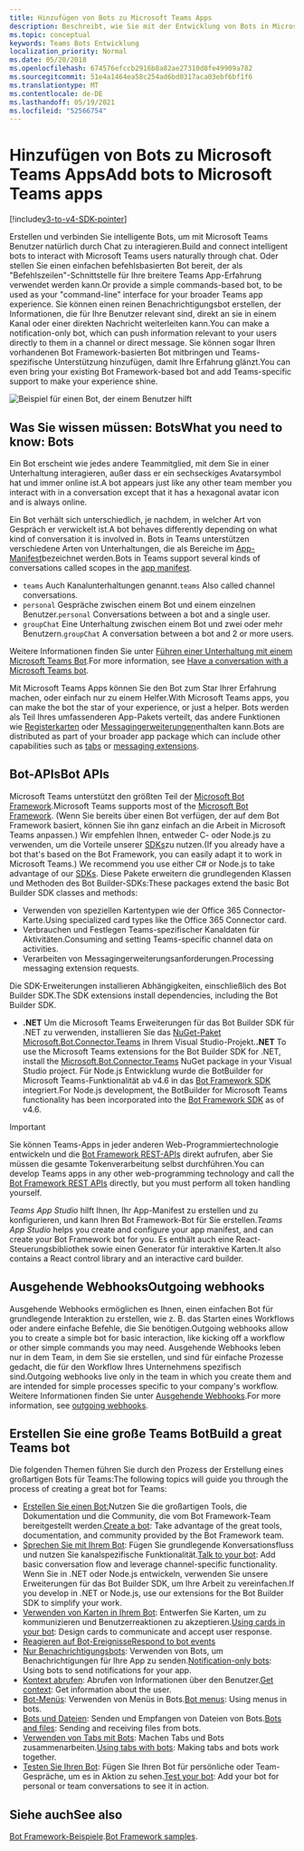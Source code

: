 ```yaml
---
title: Hinzufügen von Bots zu Microsoft Teams Apps
description: Beschreibt, wie Sie mit der Entwicklung von Bots in Microsoft Teams beginnen
ms.topic: conceptual
keywords: Teams Bots Entwicklung
localization_priority: Normal
ms.date: 05/20/2018
ms.openlocfilehash: 674576efccb2916b8a82ae27310d8fe49909a782
ms.sourcegitcommit: 51e4a1464ea58c254ad6bd0317aca03ebf6bf1f6
ms.translationtype: MT
ms.contentlocale: de-DE
ms.lasthandoff: 05/19/2021
ms.locfileid: "52566754"
---
```

# <a name="add-bots-to-microsoft-teams-apps"></a><span data-ttu-id="aeff1-104">Hinzufügen von Bots zu Microsoft Teams Apps</span><span class="sxs-lookup"><span data-stu-id="aeff1-104">Add bots to Microsoft Teams apps</span></span>

[!include[v3-to-v4-SDK-pointer](~/includes/v3-to-v4-pointer-bots.md)]

<span data-ttu-id="aeff1-105">Erstellen und verbinden Sie intelligente Bots, um mit Microsoft Teams Benutzer natürlich durch Chat zu interagieren.</span><span class="sxs-lookup"><span data-stu-id="aeff1-105">Build and connect intelligent bots to interact with Microsoft Teams users naturally through chat.</span></span> <span data-ttu-id="aeff1-106">Oder stellen Sie einen einfachen befehlsbasierten Bot bereit, der als "Befehlszeilen"-Schnittstelle für Ihre breitere Teams App-Erfahrung verwendet werden kann.</span><span class="sxs-lookup"><span data-stu-id="aeff1-106">Or provide a simple commands-based bot, to be used as your "command-line" interface for your broader Teams app experience.</span></span> <span data-ttu-id="aeff1-107">Sie können einen reinen Benachrichtigungsbot erstellen, der Informationen, die für Ihre Benutzer relevant sind, direkt an sie in einem Kanal oder einer direkten Nachricht weiterleiten kann.</span><span class="sxs-lookup"><span data-stu-id="aeff1-107">You can make a notification-only bot, which can push information relevant to your users directly to them in a channel or direct message.</span></span> <span data-ttu-id="aeff1-108">Sie können sogar Ihren vorhandenen Bot Framework-basierten Bot mitbringen und Teams-spezifische Unterstützung hinzufügen, damit Ihre Erfahrung glänzt.</span><span class="sxs-lookup"><span data-stu-id="aeff1-108">You can even bring your existing Bot Framework-based bot and add Teams-specific support to make your experience shine.</span></span>

![Beispiel für einen Bot, der einem Benutzer hilft](~/assets/images/bot_example.png)

## <a name="what-you-need-to-know-bots"></a><span data-ttu-id="aeff1-110">Was Sie wissen müssen: Bots</span><span class="sxs-lookup"><span data-stu-id="aeff1-110">What you need to know: Bots</span></span>

<span data-ttu-id="aeff1-111">Ein Bot erscheint wie jedes andere Teammitglied, mit dem Sie in einer Unterhaltung interagieren, außer dass er ein sechseckiges Avatarsymbol hat und immer online ist.</span><span class="sxs-lookup"><span data-stu-id="aeff1-111">A bot appears just like any other team member you interact with in a conversation except that it has a hexagonal avatar icon and is always online.</span></span>

<span data-ttu-id="aeff1-112">Ein Bot verhält sich unterschiedlich, je nachdem, in welcher Art von Gespräch er verwickelt ist.</span><span class="sxs-lookup"><span data-stu-id="aeff1-112">A bot behaves differently depending on what kind of conversation it is involved in.</span></span> <span data-ttu-id="aeff1-113">Bots in Teams unterstützen verschiedene Arten von Unterhaltungen, die als Bereiche im [App-Manifest](~/resources/schema/manifest-schema.md)bezeichnet werden.</span><span class="sxs-lookup"><span data-stu-id="aeff1-113">Bots in Teams support several kinds of conversations called scopes in the [app manifest](~/resources/schema/manifest-schema.md).</span></span>

* <span data-ttu-id="aeff1-114">`teams` Auch Kanalunterhaltungen genannt.</span><span class="sxs-lookup"><span data-stu-id="aeff1-114">`teams` Also called channel conversations.</span></span>
* <span data-ttu-id="aeff1-115">`personal` Gespräche zwischen einem Bot und einem einzelnen Benutzer.</span><span class="sxs-lookup"><span data-stu-id="aeff1-115">`personal` Conversations between a bot and a single user.</span></span>
* <span data-ttu-id="aeff1-116">`groupChat` Eine Unterhaltung zwischen einem Bot und zwei oder mehr Benutzern.</span><span class="sxs-lookup"><span data-stu-id="aeff1-116">`groupChat` A conversation between a bot and 2 or more users.</span></span>

<span data-ttu-id="aeff1-117">Weitere Informationen finden Sie unter [Führen einer Unterhaltung mit einem Microsoft Teams Bot](~/resources/bot-v3/bot-conversations/bots-conversations.md).</span><span class="sxs-lookup"><span data-stu-id="aeff1-117">For more information, see [Have a conversation with a Microsoft Teams bot](~/resources/bot-v3/bot-conversations/bots-conversations.md).</span></span>

<span data-ttu-id="aeff1-118">Mit Microsoft Teams Apps können Sie den Bot zum Star Ihrer Erfahrung machen, oder einfach nur zu einem Helfer.</span><span class="sxs-lookup"><span data-stu-id="aeff1-118">With Microsoft Teams apps, you can make the bot the star of your experience, or just a helper.</span></span> <span data-ttu-id="aeff1-119">Bots werden als Teil Ihres umfassenderen App-Pakets verteilt, das andere Funktionen wie [Registerkarten](~/tabs/what-are-tabs.md) oder [Messagingerweiterungen](~/messaging-extensions/what-are-messaging-extensions.md)enthalten kann.</span><span class="sxs-lookup"><span data-stu-id="aeff1-119">Bots are distributed as part of your broader app package which can include other capabilities such as [tabs](~/tabs/what-are-tabs.md) or [messaging extensions](~/messaging-extensions/what-are-messaging-extensions.md).</span></span>

## <a name="bot-apis"></a><span data-ttu-id="aeff1-120">Bot-APIs</span><span class="sxs-lookup"><span data-stu-id="aeff1-120">Bot APIs</span></span>

<span data-ttu-id="aeff1-121">Microsoft Teams unterstützt den größten Teil der [Microsoft Bot Framework](https://dev.botframework.com/).</span><span class="sxs-lookup"><span data-stu-id="aeff1-121">Microsoft Teams supports most of the [Microsoft Bot Framework](https://dev.botframework.com/).</span></span> <span data-ttu-id="aeff1-122">(Wenn Sie bereits über einen Bot verfügen, der auf dem Bot Framework basiert, können Sie ihn ganz einfach an die Arbeit in Microsoft Teams anpassen.) Wir empfehlen Ihnen, entweder C- oder Node.js zu verwenden, um die Vorteile unserer [SDKs](/microsoftteams/platform/#pivot=sdk-tools)zu nutzen.</span><span class="sxs-lookup"><span data-stu-id="aeff1-122">(If you already have a bot that's based on the Bot Framework, you can easily adapt it to work in Microsoft Teams.) We recommend you use either C# or Node.js to take advantage of our [SDKs](/microsoftteams/platform/#pivot=sdk-tools).</span></span> <span data-ttu-id="aeff1-123">Diese Pakete erweitern die grundlegenden Klassen und Methoden des Bot Builder-SDKs:</span><span class="sxs-lookup"><span data-stu-id="aeff1-123">These packages extend the basic Bot Builder SDK classes and methods:</span></span>

* <span data-ttu-id="aeff1-124">Verwenden von speziellen Kartentypen wie der Office 365 Connector-Karte.</span><span class="sxs-lookup"><span data-stu-id="aeff1-124">Using specialized card types like the Office 365 Connector card.</span></span>
* <span data-ttu-id="aeff1-125">Verbrauchen und Festlegen Teams-spezifischer Kanaldaten für Aktivitäten.</span><span class="sxs-lookup"><span data-stu-id="aeff1-125">Consuming and setting Teams-specific channel data on activities.</span></span>
* <span data-ttu-id="aeff1-126">Verarbeiten von Messagingerweiterungsanforderungen.</span><span class="sxs-lookup"><span data-stu-id="aeff1-126">Processing messaging extension requests.</span></span>

<span data-ttu-id="aeff1-127">Die SDK-Erweiterungen installieren Abhängigkeiten, einschließlich des Bot Builder SDK.</span><span class="sxs-lookup"><span data-stu-id="aeff1-127">The SDK extensions install dependencies, including the Bot Builder SDK.</span></span>

* <span data-ttu-id="aeff1-128">**.NET** Um die Microsoft Teams Erweiterungen für das Bot Builder SDK für .NET zu verwenden, installieren Sie das [NuGet-Paket Microsoft.Bot.Connector.Teams](https://www.nuget.org/packages/Microsoft.Bot.Connector.Teams) in Ihrem Visual Studio-Projekt.</span><span class="sxs-lookup"><span data-stu-id="aeff1-128">**.NET** To use the Microsoft Teams extensions for the Bot Builder SDK for .NET, install the [Microsoft.Bot.Connector.Teams](https://www.nuget.org/packages/Microsoft.Bot.Connector.Teams) NuGet package in your Visual Studio project.</span></span> <span data-ttu-id="aeff1-129">Für Node.js Entwicklung wurde die BotBuilder for Microsoft Teams-Funktionalität ab v4.6 in das [Bot Framework SDK](https://github.com/microsoft/botframework-sdk) integriert.</span><span class="sxs-lookup"><span data-stu-id="aeff1-129">For Node.js development, the BotBuilder for Microsoft Teams functionality has been incorporated into the [Bot Framework SDK](https://github.com/microsoft/botframework-sdk) as of v4.6.</span></span>

> [!IMPORTANT]
> <span data-ttu-id="aeff1-130">Sie können Teams-Apps in jeder anderen Web-Programmiertechnologie entwickeln und die [Bot Framework REST-APIs](/bot-framework/rest-api/bot-framework-rest-overview) direkt aufrufen, aber Sie müssen die gesamte Tokenverarbeitung selbst durchführen.</span><span class="sxs-lookup"><span data-stu-id="aeff1-130">You can develop Teams apps in any other web-programming technology and call the [Bot Framework REST APIs](/bot-framework/rest-api/bot-framework-rest-overview) directly, but you must perform all token handling yourself.</span></span>

<span data-ttu-id="aeff1-131">*Teams App Studio* hilft Ihnen, Ihr App-Manifest zu erstellen und zu konfigurieren, und kann Ihren Bot Framework-Bot für Sie erstellen.</span><span class="sxs-lookup"><span data-stu-id="aeff1-131">*Teams App Studio* helps you create and configure your app manifest, and can create your Bot Framework bot for you.</span></span> <span data-ttu-id="aeff1-132">Es enthält auch eine React-Steuerungsbibliothek sowie einen Generator für interaktive Karten.</span><span class="sxs-lookup"><span data-stu-id="aeff1-132">It also contains a React control library and an interactive card builder.</span></span>

## <a name="outgoing-webhooks"></a><span data-ttu-id="aeff1-133">Ausgehende Webhooks</span><span class="sxs-lookup"><span data-stu-id="aeff1-133">Outgoing webhooks</span></span>

<span data-ttu-id="aeff1-134">Ausgehende Webhooks ermöglichen es Ihnen, einen einfachen Bot für grundlegende Interaktion zu erstellen, wie z. B. das Starten eines Workflows oder andere einfache Befehle, die Sie benötigen.</span><span class="sxs-lookup"><span data-stu-id="aeff1-134">Outgoing webhooks allow you to create a simple bot for basic interaction, like kicking off a workflow or other simple commands you may need.</span></span> <span data-ttu-id="aeff1-135">Ausgehende Webhooks leben nur in dem Team, in dem Sie sie erstellen, und sind für einfache Prozesse gedacht, die für den Workflow Ihres Unternehmens spezifisch sind.</span><span class="sxs-lookup"><span data-stu-id="aeff1-135">Outgoing webhooks live only in the team in which you create them and are intended for simple processes specific to your company's workflow.</span></span> <span data-ttu-id="aeff1-136">Weitere Informationen finden Sie unter [Ausgehende Webhooks](~/webhooks-and-connectors/how-to/add-outgoing-webhook.md).</span><span class="sxs-lookup"><span data-stu-id="aeff1-136">For more information, see [outgoing webhooks](~/webhooks-and-connectors/how-to/add-outgoing-webhook.md).</span></span>

## <a name="build-a-great-teams-bot"></a><span data-ttu-id="aeff1-137">Erstellen Sie eine große Teams Bot</span><span class="sxs-lookup"><span data-stu-id="aeff1-137">Build a great Teams bot</span></span>

<span data-ttu-id="aeff1-138">Die folgenden Themen führen Sie durch den Prozess der Erstellung eines großartigen Bots für Teams:</span><span class="sxs-lookup"><span data-stu-id="aeff1-138">The following topics will guide you through the process of creating a great bot for Teams:</span></span>

* <span data-ttu-id="aeff1-139">[Erstellen Sie einen Bot:](~/resources/bot-v3/bots-create.md)Nutzen Sie die großartigen Tools, die Dokumentation und die Community, die vom Bot Framework-Team bereitgestellt werden.</span><span class="sxs-lookup"><span data-stu-id="aeff1-139">[Create a bot](~/resources/bot-v3/bots-create.md): Take advantage of the great tools, documentation, and community provided by the Bot Framework team.</span></span>
* <span data-ttu-id="aeff1-140">[Sprechen Sie mit Ihrem Bot](~/resources/bot-v3/bot-conversations/bots-conversations.md): Fügen Sie grundlegende Konversationsfluss und nutzen Sie kanalspezifische Funktionalität.</span><span class="sxs-lookup"><span data-stu-id="aeff1-140">[Talk to your bot](~/resources/bot-v3/bot-conversations/bots-conversations.md): Add basic conversation flow and leverage channel-specific functionality.</span></span> <span data-ttu-id="aeff1-141">Wenn Sie in .NET oder Node.js entwickeln, verwenden Sie unsere Erweiterungen für das Bot Builder SDK, um Ihre Arbeit zu vereinfachen.</span><span class="sxs-lookup"><span data-stu-id="aeff1-141">If you develop in .NET or Node.js, use our extensions for the Bot Builder SDK to simplify your work.</span></span>
* <span data-ttu-id="aeff1-142">[Verwenden von Karten in Ihrem Bot](~/resources/bot-v3/bots-cards.md): Entwerfen Sie Karten, um zu kommunizieren und Benutzerreaktionen zu akzeptieren.</span><span class="sxs-lookup"><span data-stu-id="aeff1-142">[Using cards in your bot](~/resources/bot-v3/bots-cards.md): Design cards to communicate and accept user response.</span></span>
* [<span data-ttu-id="aeff1-143">Reagieren auf Bot-Ereignisse</span><span class="sxs-lookup"><span data-stu-id="aeff1-143">Respond to bot events</span></span>](~/resources/bot-v3/bots-notifications.md)
* <span data-ttu-id="aeff1-144">[Nur Benachrichtigungsbots](~/resources/bot-v3/bots-notification-only.md): Verwenden von Bots, um Benachrichtigungen für Ihre App zu senden.</span><span class="sxs-lookup"><span data-stu-id="aeff1-144">[Notification-only bots](~/resources/bot-v3/bots-notification-only.md): Using bots to send notifications for your app.</span></span>
* <span data-ttu-id="aeff1-145">[Kontext abrufen](~/resources/bot-v3/bots-context.md): Abrufen von Informationen über den Benutzer.</span><span class="sxs-lookup"><span data-stu-id="aeff1-145">[Get context](~/resources/bot-v3/bots-context.md): Get information about the user.</span></span>
* <span data-ttu-id="aeff1-146">[Bot-Menüs](~/resources/bot-v3/bots-menus.md): Verwenden von Menüs in Bots.</span><span class="sxs-lookup"><span data-stu-id="aeff1-146">[Bot menus](~/resources/bot-v3/bots-menus.md): Using menus in bots.</span></span>
* <span data-ttu-id="aeff1-147">[Bots und Dateien](~/resources/bot-v3/bots-files.md): Senden und Empfangen von Dateien von Bots.</span><span class="sxs-lookup"><span data-stu-id="aeff1-147">[Bots and files](~/resources/bot-v3/bots-files.md): Sending and receiving files from bots.</span></span>
* <span data-ttu-id="aeff1-148">[Verwenden von Tabs mit Bots](~/resources/bot-v3/bots-with-tabs.md): Machen Tabs und Bots zusammenarbeiten.</span><span class="sxs-lookup"><span data-stu-id="aeff1-148">[Using tabs with bots](~/resources/bot-v3/bots-with-tabs.md): Making tabs and bots work together.</span></span>
* <span data-ttu-id="aeff1-149">[Testen Sie Ihren Bot](~/resources/bot-v3/bots-test.md): Fügen Sie Ihren Bot für persönliche oder Team-Gespräche, um es in Aktion zu sehen.</span><span class="sxs-lookup"><span data-stu-id="aeff1-149">[Test your bot](~/resources/bot-v3/bots-test.md): Add your bot for personal or team conversations to see it in action.</span></span>

## <a name="see-also"></a><span data-ttu-id="aeff1-150">Siehe auch</span><span class="sxs-lookup"><span data-stu-id="aeff1-150">See also</span></span>

<span data-ttu-id="aeff1-151">[Bot Framework-Beispiele](https://github.com/Microsoft/BotBuilder-Samples/blob/master/README.md).</span><span class="sxs-lookup"><span data-stu-id="aeff1-151">[Bot Framework samples](https://github.com/Microsoft/BotBuilder-Samples/blob/master/README.md).</span></span>